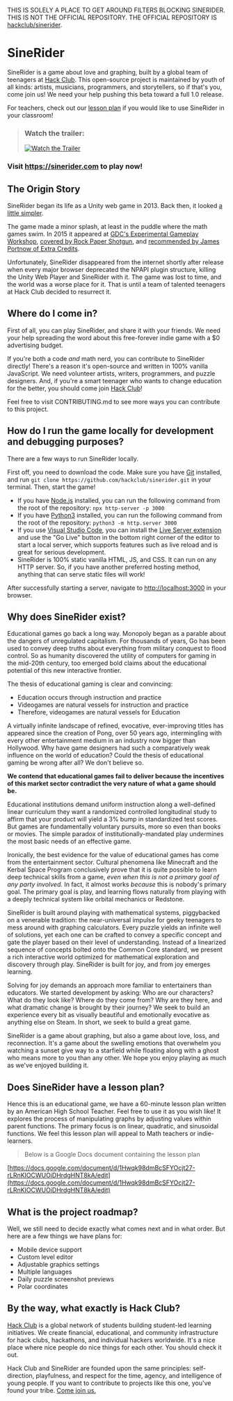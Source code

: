 
THIS IS SOLELY A PLACE TO GET AROUND FILTERS BLOCKING SINERIDER. THIS IS NOT THE OFFICIAL REPOSITORY. THE OFFICIAL REPOSITORY IS [hackclub/sinerider](https://github.com/hackclub/sinerider).


# SineRider

SineRider is a game about love and graphing, built by a global team of teenagers at [Hack Club](https://hackclub.com). This open-source project is maintained by youth of all kinds: artists, musicians, programmers, and storytellers, so if that's you, come join us! We need your help pushing this beta toward a full 1.0 release.

For teachers, check out our [lesson plan](https://docs.google.com/document/d/1Hwqk98dmBcSFYOcjt27-rLRnKIOCWUOiDHrdgHNT8kA/edit) if you would like to use SineRider in your classroom!

> ### Watch the trailer:
>
> [![Watch the Trailer](https://img.youtube.com/vi/35nDYoIwiA8/maxresdefault.jpg)](https://youtu.be/35nDYoIwiA8)

### Visit https://sinerider.com to play now!

## The Origin Story

SineRider began its life as a Unity web game in 2013. Back then, it looked [a little simpler](https://i.imgur.com/RttKiF7.gif).

The game made a minor splash, at least in the puddle where the math games swim. In 2015 it appeared at [GDC's Experimental Gameplay Workshop](https://youtu.be/rbJTzGNC8Bs), [covered by Rock Paper Shotgun](https://www.rockpapershotgun.com/SineRider-wants-you-to-love-maths-and-scares-me), and [recommended by James Portnow of Extra Credits](https://youtu.be/9FU103w2EWg).

Unfortunately, SineRider disappeared from the internet shortly after release when every major browser deprecated the NPAPI plugin structure, killing the Unity Web Player and SineRider with it. The game was lost to time, and the world was a worse place for it. That is until a team of talented teenagers at Hack Club decided to resurrect it.

## Where do I come in?

First of all, you can play SineRider, and share it with your friends. We need your help spreading the word about this free-forever indie game with a $0 advertising budget.

If you're both a code _and_ math nerd, you can contribute to SineRider directly! There's a reason it's open-source and written in 100% vanilla JavaScript. We need volunteer artists, writers, programmers, and puzzle designers. And, if you're a smart teenager who wants to change education for the better, you should come join [Hack Club](https://hackclub.com)!

Feel free to visit CONTRIBUTING.md to see more ways you can contribute to this project.

## How do I run the game locally for development and debugging purposes?

There are a few ways to run SineRider locally.

First off, you need to download the code. Make sure you have [Git](https://git-scm.com/) installed, and run `git clone https://github.com/hackclub/sinerider.git` in your terminal. Then, start the game!

- If you have [Node.js](https://nodejs.org/en/) installed, you can run the following command from the root of the repository: `npx http-server -p 3000`
- If you have [Python3](https://www.python.org/) installed, you can run the following command from the root of the repository: `python3 -m http.server 3000`
- If you use [Visual Studio Code](https://code.visualstudio.com/), you can install the [Live Server extension](https://marketplace.visualstudio.com/items?itemName=ritwickdey.LiveServer) and use the "Go Live" button in the bottom right corner of the editor to start a local server, which supports features such as live reload and is great for serious development.
- SineRider is 100% static vanilla HTML, JS, and CSS. It can run on any HTTP server. So, if you have another preferred hosting method, anything that can serve static files will work!

After successfully starting a server, navigate to [http://localhost:3000](http://localhost:3000) in your browser.

## Why does SineRider exist?

Educational games go back a long way. Monopoly began as a parable about the dangers of unregulated capitalism. For thousands of years, Go has been used to convey deep truths about everything from military conquest to flood control. So as humanity discovered the utility of computers for gaming in the mid-20th century, too emerged bold claims about the educational potential of this new interactive frontier.

The thesis of educational gaming is clear and convincing:

- Education occurs through instruction and practice
- Videogames are natural vessels for instruction and practice
- Therefore, videogames are natural vessels for Education

A virtually infinite landscape of refined, evocative, ever-improving titles has appeared since the creation of Pong, over 50 years ago, intermingling with every other entertainment medium in an industry now bigger than Hollywood. Why have game designers had such a comparatively weak influence on the world of education? Could the thesis of educational gaming be wrong after all? We don't believe so.

**We contend that educational games fail to deliver because the incentives of this market sector contradict the very nature of what a game should be.**

Educational institutions demand uniform instruction along a well-defined linear curriculum they want a randomized controlled longitudinal study to affirm that your product will yield a 3% bump in standardized test scores. But games are fundamentally voluntary pursuits, more so even than books or movies. The simple paradox of institutionally-mandated play undermines the most basic needs of an effective game.

Ironically, the best evidence for the value of educational games has come from the entertainment sector. Cultural phenomena like Minecraft and the Kerbal Space Program conclusively prove that it is quite possible to learn deep technical skills from a game, _even when this is not a primary goal of any party involved._ In fact, it almost works _because_ this is nobody's primary goal. The primary goal is play, and learning flows naturally from playing with a deeply technical system like orbital mechanics or Redstone.

SineRider is built around playing with mathematical systems, piggybacked on a venerable tradition: the near-universal impulse for geeky teenagers to mess around with graphing calculators. Every puzzle yields an infinite well of solutions, yet each one can be crafted to convey a specific concept and gate the player based on their level of understanding. Instead of a linearized sequence of concepts bolted onto the Common Core standard, we present a rich interactive world optimized for mathematical exploration and discovery through play. SineRider is built for joy, and from joy emerges learning.

Solving for joy demands an approach more familiar to entertainers than educators. We started development by asking: Who are our characters? What do they look like? Where do they come from? Why are they here, and what dramatic change is brought by their journey? We seek to build an experience every bit as visually beautiful and emotionally evocative as anything else on Steam. In short, we seek to build a great game.

SineRider is a game about graphing, but also a game about love, loss, and reconnection. It's a game about the swelling emotions that overwhelm you watching a sunset give way to a starfield while floating along with a ghost who means more to you than any other. We hope you enjoy playing as much as we've enjoyed building it.

## Does SineRider have a lesson plan?

Hence this is an educational game, we have a 60-minute lesson plan written by an American High School Teacher. Feel free to use it as you wish like! It explores the process of manipulating graphs by adjusting values within parent functions. The primary focus is on linear, quadratic, and sinusoidal functions. We feel this lesson plan will appeal to Math teachers or indie-learners.
> Below is a Google Docs document containing the lesson plan
> 
[https://docs.google.com/document/d/1Hwqk98dmBcSFYOcjt27-rLRnKIOCWUOiDHrdgHNT8kA/edit](https://docs.google.com/document/d/1Hwqk98dmBcSFYOcjt27-rLRnKIOCWUOiDHrdgHNT8kA/edit)

## What is the project roadmap?

Well, we still need to decide exactly what comes next and in what order. But here are a few things we have plans for:

- Mobile device support
- Custom level editor
- Adjustable graphics settings
- Multiple languages
- Daily puzzle screenshot previews
- Polar coordinates

## By the way, what exactly is Hack Club?

[Hack Club](https://hackclub.com) is a global network of students building student-led learning initiatives. We create financial, educational, and community infrastructure for hack clubs, hackathons, and individual hackers worldwide. It's a nice place where nice people do nice things for each other. You should check it out.

Hack Club and SineRider are founded upon the same principles: self-direction, playfulness, and respect for the time, agency, and intelligence of young people. If you want to contribute to projects like this one, you've found your tribe. [Come join us.](https://slack.hackclub.com)
